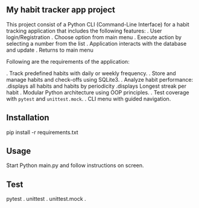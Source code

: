 
##  My habit tracker app project

This project consist of a Python CLI (Command-Line Interface) for a habit tracking application that includes the following features:
. User login/Registration
. Choose option from main menu
. Execute action by selecting a number from the list
. Application interacts with the database and update
. Returns to main menu

Following are the requirements of the application:

. Track predefined habits with daily or weekly frequency.
. Store and manage habits and check-offs using SQLite3.
. Analyze habit performance:
  .displays all habits and habits by periodicity 
  .displays Longest streak per habit
. Modular Python architecture using OOP principles.
. Test coverage with `pytest` and `unittest.mock`.
. CLI menu with guided navigation.

## Installation
pip install -r requirements.txt


## Usage
Start
Python main.py
and follow instructions on screen.

## Test
pytest .
unittest .
unittest.mock .